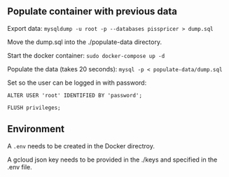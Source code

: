 ## Populate container with previous data

Export data: `mysqldump -u root -p --databases pisspricer > dump.sql`

Move the dump.sql into the ./populate-data directory.

Start the docker container: `sudo docker-compose up -d`

Populate the data (takes 20 seconds): `mysql -p < populate-data/dump.sql`

Set so the user can be logged in with password:

`ALTER USER 'root' IDENTIFIED BY 'password';`

`FLUSH privileges;`



## Environment

A `.env` needs to be created in the Docker directroy.

A gcloud json key needs to be provided in the ./keys and specified in the .env file.